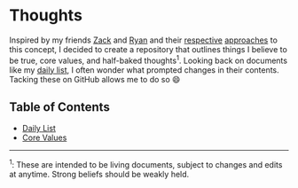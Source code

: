 # Thoughts

Inspired by my friends [Zack](http://twitter.com/zackshapiro) and [Ryan](http://twitter.com/ryandawidjan) and their [respective](https://github.com/zackshapiro/thoughts) [approaches](https://quip.com/jgBUALiGBjwp) to this concept, I decided to create a repository that outlines things I believe to be true, core values, and half-baked thoughts<sup>1</sup>. Looking back on documents like my [daily list](http://jasdev.me/daily-list), I often wonder what prompted changes in their contents. Tacking these on GitHub allows me to do so :smile:

## Table of Contents
- [Daily List](daily-list.md)
- [Core Values](core-values.md)


---

<sup>1</sup>: These are intended to be living documents, subject to changes and edits at anytime. Strong beliefs should be weakly held.
